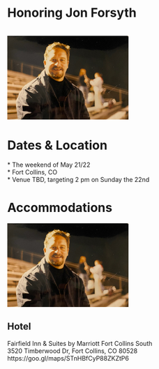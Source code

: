 <div class="content">
    <h1>Honoring Jon Forsyth</h1>
    <br>
    <img src="dad.jpg" alt="Dad" width="278" height="192" />
    <br>
    <h1>Dates & Location</h1>
    <p>
      * The weekend of May 21/22 </br>
      * Fort Collins, CO </br>
      * Venue TBD, targeting 2 pm on Sunday the 22nd </br>
    </p>
    <h1>Accommodations</h1>
    <img src="dad.jpg" alt="Dad" width="278" height="192" />
    <h2>Hotel</h2>
    <p>Fairfield Inn & Suites by Marriott Fort Collins South<br>
    3520 Timberwood Dr, Fort Collins, CO 80528<br>
    https://goo.gl/maps/STnHBfCyP88ZKZtP6
    </p>
  
</div>
